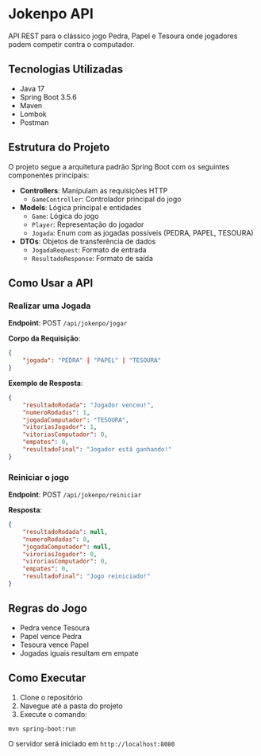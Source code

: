 # Jokenpo API

API REST para o clássico jogo Pedra, Papel e Tesoura onde jogadores podem competir contra o computador.

## Tecnologias Utilizadas

- Java 17
- Spring Boot 3.5.6
- Maven
- Lombok
- Postman

## Estrutura do Projeto

O projeto segue a arquitetura padrão Spring Boot com os seguintes componentes principais:

- **Controllers**: Manipulam as requisições HTTP
  - `GameController`: Controlador principal do jogo
- **Models**: Lógica principal e entidades
  - `Game`: Lógica do jogo
  - `Player`: Representação do jogador
  - `Jogada`: Enum com as jogadas possíveis (PEDRA, PAPEL, TESOURA)
- **DTOs**: Objetos de transferência de dados
  - `JogadaRequest`: Formato de entrada
  - `ResultadoResponse`: Formato de saída

## Como Usar a API

### Realizar uma Jogada

**Endpoint**: POST `/api/jokenpo/jogar`

**Corpo da Requisição**:
```json
{
    "jogada": "PEDRA" | "PAPEL" | "TESOURA"
}
```

**Exemplo de Resposta**:
```json
{
    "resultadoRodada": "Jogador venceu!",
    "numeroRodadas": 1,
    "jogadaComputador": "TESOURA",
    "vitoriasJogador": 1,
    "vitoriasComputador": 0,
    "empates": 0,
    "resultadoFinal": "Jogador está ganhando!"
}
```

### Reiniciar o jogo

**Endpoint**: POST `/api/jokenpo/reiniciar`

**Resposta**:
```json
{
    "resultadoRodada": null,
    "numeroRodadas": 0,
    "jogadaComputador": null,
    "viroriasJogador": 0,
    "viroriasComputador": 0,
    "empates": 0,
    "resultadoFinal": "Jogo reiniciado!"
}
```

## Regras do Jogo

- Pedra vence Tesoura
- Papel vence Pedra
- Tesoura vence Papel
- Jogadas iguais resultam em empate

## Como Executar

1. Clone o repositório
2. Navegue até a pasta do projeto
3. Execute o comando:
```bash
mvn spring-boot:run
```

O servidor será iniciado em `http://localhost:8080`
